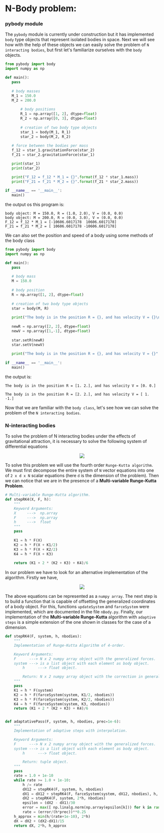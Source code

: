 # N-Body problem:
### pybody module
 The ```pybody``` module is currently under construction but it has implemented ```body``` type objects that represent isolated bodies in space. Next we will see how with the help of these objects we can easily solve the problem of ```N interacting bodies```, but first let's familiarize ourselves with the ```body``` objects.
 ```python
 from pybody import body
 import numpy as np
 
 def main():
 	pass
  
 	# body masses
 	M_1 = 150.0
 	M_2 = 200.0
  	
	    # body positions
	    R_1 = np.array([1, 2], dtype=float)
	    R_2 = np.array([0, 3], dtype=float)
  	
	    # creation of two body type objects
	    star_1 = body(M_1, R_1)
	    star_2 = body(M_2, R_2)
  
  	# force between the bodies per mass
  	f_12 = star_1.gravitationForce(star_2)
  	f_21 = star_2.gravitationForce(star_1)

   	print(star_1)
   	print(star_2)

   	print("F_12 = f_12 * M_1 = {}".format(f_12 * star_1.mass))
   	print("F_21 = f_21 * M_2 = {}".format(f_21 * star_2.mass))
  
 if __name__ == '__main__':
	main()
 ```
the output os this program is:
```console
body object: M = 150.0, R = (1.0, 2.0), V = (0.0, 0.0)
body object: M = 200.0, R = (0.0, 3.0), V = (0.0, 0.0)
F_12 = f_12 * M_1 = [-10606.6017178  10606.6017178]
F_21 = f_21 * M_2 = [ 10606.6017178 -10606.6017178]
```
We can also set the position and speed of a body using some methods of the body class
 ```python
 from pybody import body
 import numpy as np
 
 def main():
  	pass
  
  	# body mass
  	M = 150.0
  
  	# body position
  	R = np.array([1, 2], dtype=float)
  
  	# creation of two body type objects
  	star = body(M, R)
  
  	print("The body is in the position R = {}, and has velocity V = {}\n".format(star.rVec, star.vVec))
  
  	newR = np.array([2, 2], dtype=float)
  	newV = np.array([1,-1], dtype=float)
  
  	star.setR(newR)
  	star.setV(newV)
  
  	print("The body is in the position R = {}, and has velocity V = {}".format(star.rVec, star.vVec))
  
 if __name__ == '__main__':
	main()
 ```
the output is:
```console
The body is in the position R = [1. 2.], and has velocity V = [0. 0.]

The body is in the position R = [2. 2.], and has velocity V = [ 1. -1.]
```
Now that we are familiar with the ```body class```, let's see how we can solve the problem of the ```N interacting bodies```.

### N-interacting bodies
To solve the problem of N interacting bodies under the effects of gravitational attraction, it is necessary to solve the following system of differential equations

<p align="center">
  <img src="https://user-images.githubusercontent.com/37045478/79851559-ded6a580-839b-11ea-98fc-a398c7252e19.gif">
</p>

To solve this problem we will use the fourth order ```Runge-Kutta algorithm```. We must first decompose the entire system of ```N``` vector equations into one of ```2 x d x N``` scalar equations (here ```d``` is the dimension of the problem). Then we can notice that we are in the presence of a **Multi-variable Runge-Kutta Problem**.

```python
# Multi-variable Runge-Kutta algorithm.
def stepRK4(X, F, h):
	"""
	Keyword Arguments:
	X     --->  np.array
	F     --->  np.array
	h     --->  float
	"""
	pass
	
	K1 = h * F(X)
	K2 = h * F(X + K1/2)
	K3 = h * F(X + K2/2)
	K4 = h * F(X + K3)
	
	return (K1 + 2 * (K2 + K3) + K4)/6
```
In our problem we have to look for an alternative implementation of the algorithm. Firstly we have,

<p align="center">
  <img src="https://user-images.githubusercontent.com/37045478/79925935-06685500-8412-11ea-99e7-50f86219ce22.gif">
</p>

The above equations can be represented as a ```numpy array```. The next step is to build a function that is capable of offsetting the generalized coordinates of a body object. For this, functions ```updateSystem``` and ```farceSystem``` were implemented, which are documented in the file ```nBody.py```. Finally, our implementation of the **Multi-variable Runge-Kutta** algorithm with ```adaptive steps``` is a simple extension of the one shown in classes for the case of a dimension.
```python
def stepRK4(F, system, h, nbodies):
	"""
	Implementation of Runge-Kutta Algorithm of 4-order.

	Keyword Arguments:
	F      ---> N x 2 numpy array object with the generalized forces.
	system ---> is a list object with each element as body object.
        h      ---> float object.

        Return: N x 2 numpy array object with the correction in generalized coordinates.
	"""
	pass
	K1 = h * F(system)
	K2 = h * F(farceSystem(system, K1/2, nbodies))
	K3 = h * F(farceSystem(system, K2/2, nbodies))
	K4 = h * F(farceSystem(system, K3, nbodies))
	return (K1 + 2 * (K2 + K3) + K4)/6


def adaptativePass(F, system, h, nbodies, prec=1e-6):
	"""
	Implementation of adaptive steps with interpolation.

	Keyword Arguments:
	F      ---> N x 2 numpy array object with the generalized forces.
	system ---> is a list object with each element as body object.
        h      ---> float object.

        Return: tuple object.
	"""
	pass
	rate = 1.0 + 1e-10
	while rate >= 1.0 + 1e-10:
		h /= rate
		dX12 = stepRK4(F, system, h, nbodies)
		dX1 = dX12 + stepRK4(F, farceSystem(system, dX12, nbodies), h, nbodies)
		dX2 = stepRK4(F, system, 2*h, nbodies)
		epsilon = (dX2 - dX1)/30
		error = max([ np.linalg.norm(np.array(epsilon[k])) for k in range(nbodies)])
		rate = (error/(h*prec))**0.25
	h_approx = min(h/(rate+1e-10), 2*h)
	dX = dX2 + (dX2-dX1)/15
	return dX, 2*h, h_approx
```
